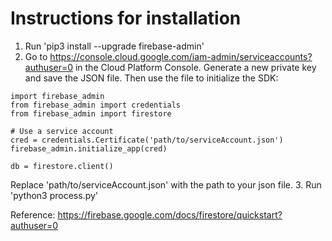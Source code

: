 # Instructions for installation
1. Run 'pip3 install --upgrade firebase-admin'
2. Go to https://console.cloud.google.com/iam-admin/serviceaccounts?authuser=0 in the Cloud Platform Console. Generate a new private key and save the JSON file. Then use the file to initialize the SDK:
```
import firebase_admin
from firebase_admin import credentials
from firebase_admin import firestore

# Use a service account
cred = credentials.Certificate('path/to/serviceAccount.json')
firebase_admin.initialize_app(cred)

db = firestore.client()
```
Replace 'path/to/serviceAccount.json' with the path to your json file.
3. Run 'python3 process.py'


Reference: https://firebase.google.com/docs/firestore/quickstart?authuser=0